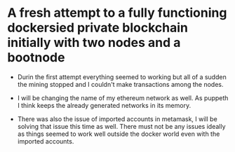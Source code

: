 # A fresh attempt to a fully functioning dockersied private blockchain initially with two nodes and a bootnode

* Durin the first attempt everything seemed to working but all of a sudden the mining stopped and I couldn't make transactions among the nodes.

* I will be changing the name of my ethereum network as well. As puppeth I think keeps the already generated networks in its memory.

* There was also the issue of imported accounts in metamask, I will be solving that issue this time as well. There must not be any issues ideally as things seemed to work well outside the docker world even with the imported accounts.
